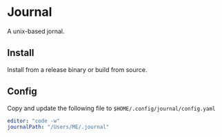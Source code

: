 # Journal

A unix-based jornal.

## Install

Install from a release binary or build from source.

## Config

Copy and update the following file to `$HOME/.config/journal/config.yaml`

```yaml
editor: "code -w"
journalPath: "/Users/ME/.journal"
```